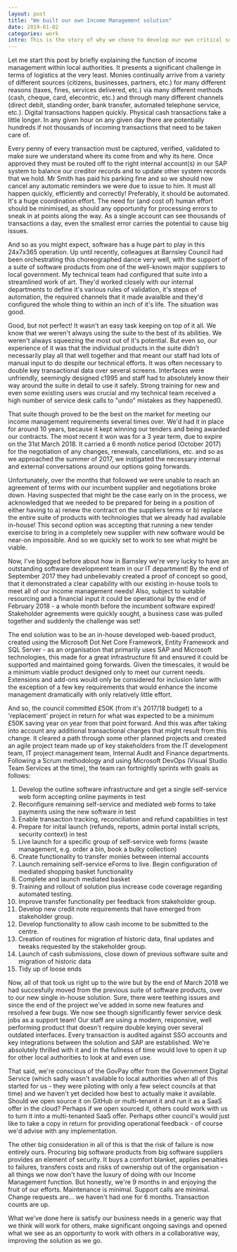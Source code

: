 ```yaml
---
layout: post
title: "We built our own Income Management solution"
date: 2019-01-02
categories: work
intro: This is the story of why we chose to develop our own critical software solution, over renewing an incumbent contract
---
```

Let me start this post by briefly explaining the function of income management within local authorities. It presents a significant challenge in terms of logistics at the very least. Monies continually arrive from a variety of different sources (citizens, businesses, partners, etc.) for many different reasons (taxes, fines, services delivered, etc.) via many different methods (cash, cheque, card, elecontric, etc.) and through many different channels (direct debit, standing order, bank transfer, automated telephone service, etc.). Digital transactions happen quickly. Physical cash transactions take a little longer. In any given hour on any given day there are potentially hundreds if not thousands of incoming transactions that need to be taken care of.

Every penny of every transaction must be captured, verified, validated to make sure we understand where its come from and why its here. Once approved they must be routed off to the right internal account(s) in our SAP system to balance our creditor records and to update other system records that we hold. Mr Smith has paid his parking fine and so we should now cancel any automatic reminders we were due to issue to him. It must all happen quickly, efficiently and correctly! Preferably, it should be automated. It's a huge coordination effort. The need for (and cost of) human effort should be minimised, as should any opportunity for processing errors to sneak in at points along the way. As a single account can see thousands of transactions a day, even the smallest error carries the potential to cause big issues.

And so as you might expect, software has a huge part to play in this 24x7x365 operation. Up until recently, colleagues at Barnsley Council had been orchestrating this choreographed dance very well, with the support of a suite of software products from one of the well-known major suppliers to local government. My technical team had configured that suite into a streamlined work of art. They'd worked closely with our internal departments to define it's various rules of validation, it's steps of automation, the required channels that it made avaialble and they'd configured the whole thing to within an inch of it's life. The situation was good.

Good, but not perfect! It wasn't an easy task keeping on top of it all. We know that we weren't always using the suite to the best of its abilities. We weren't always squeezing the most out of it's potential. But even so, our experience of it was that the individual products in the suite didn’t necessarily play all that well together and that meant our staff had lots of manual input to do despite our technical efforts. It was often necessary to double key transactional data over several screens. Interfaces were unfriendly, seemingly designed c1995 and staff had to absolutely know their way around the suite in detail to use it safely. Strong training for new and even some existing users was crucial and my technical team received a high number of service desk calls to "undo" mistakes as they happened0.

That suite though proved to be the best on the market for meeting our income management requirements several times over. We'd had it in place for around 10 years, because it kept winning our tenders and being awarded our contracts. The most recent it won was for a 3 year term, due to expire on the 31st March 2018. It carried a 6 month notice period (October 2017) for the negotiation of any changes, renewals, cancellations, etc. and so as we approached the summer of 2017, we instigated the necessary internal and external conversations around our options going forwards.

Unfortunately, over the months that followed we were unable to reach an agreement of terms with our incumbent supplier and negotiations broke down. Having suspected that might be the case early on in the process, we acknowledged that we needed to be prepared for being in a position of either having to a) renew the contract on the suppliers terms or b) replace the entire suite of products with technologies that we already had available in-house! This second option was accepting that running a new tender exercise to bring in a completely new supplier with new software would be near-on impossible. And so we quickly set to work to see what might be viable.

Now, I've blogged before about how in Barnsley we're very lucky to have an outstanding software development team in our IT department! By the end of September 2017 they had unbelievably created a proof of concept so good, that it demonstrated a clear capability with our existing in-house tools to meet all of our income management needs! Also, subject to suitable resourcing and a financial input it could be operational by the end of February 2018 - a whole month before the incumbent software expired! Stakeholder agreements were quickly sought, a business case was pulled together and suddenly the challenge was set!

The end solution was to be an in-house developed web-based product, created using the Microsoft Dot Net Core Framework, Entity Framework and SQL Server - as an organisation that primarily uses SAP and Microsoft technologies, this made for a great infrastructure fit and ensured it could be supported and maintained going forwards. Given the timescales, it would be a minimum viable product designed only to meet our current needs. Extensions and add-ons would only be considered for inclusion later with the exception of a few key requirements that would enhance the income management dramatically with only relatively little effort.

And so, the council committed £50K (from it's 2017/18 budget) to a 'replacement' project in return for what was expected to be a minimum £50K saving year on year from that point forward. And this was after taking into account any additional transactional charges that might result from this change. It cleared a path through some other planned projects and created an agile project team made up of key stakeholders from the IT development team, IT project management team, Internal Audit and Finance departments. Following a Scrum methodology and using Microsoft DevOps (Visual Studio Team Services at the time), the team ran fortnightly sprints with goals as follows:

1. Develop the outline software infrastructure and get a single self-service web form accepting online payments in test
2. Reconfigure remaining self-service and mediated web forms to take payments using the new software in test
3. Enable transaction tracking, reconciliation and refund capabilities in test
4. Prepare for inital launch (refunds, reports, admin portal install scripts, security context) in test
5. Live launch for a specific group of self-service web forms (waste management, e.g. order a bin, book a bulky collection)
6. Create functionality to transfer monies between internal accounts
7. Launch remaining self-service eForms to live. Begin configuration of mediated shopping basket functionality
8. Complete and launch mediated basket
9. Training and rollout of solution plus increase code coverage regarding automated testing.
10. Improve transfer functionality per feedback from stakeholder group.
11. Develop new credit note requirements that have emerged from stakeholder group.
12. Develop functionality to allow cash income to be submitted to the centre.
13. Creation of routines for migration of historic data, final updates and tweaks requested by the stakeholder group.
14. Launch of cash submissions, close down of previous software suite and migration of historic data
15. Tidy up of loose ends

Now, all of that took us right up to the wire but by the end of March 2018 we had succesfully moved from the previous suite of software products, over to our new single in-house solution. Sure, there were teething issues and since the end of the project we've added in some new features and resolved a few bugs. We now see though significantly fewer service desk jobs as a support team! Our staff are using a modern, responsive, well performing product that doesn't require double keying over several outdated interfaces. Every transaction is audited against SSO accounts and key integrations between the solution and SAP are established. We're absolutely thrilled with it and in the fullness of time would love to open it up for other local authorities to look at and even use.

That said, we're conscious of the GovPay offer from the Government Digital Service (which sadly wasn't available to local authorities when all of this started for us - they were piloting with only a few select councils at that time) and we haven't yet decided how best to actually make it available. Should we open source it on GitHub or multi-tenant it and run it as a SaaS offer in the cloud? Perhaps if we open sourced it, others could work with us to turn it into a multi-tenanted SaaS offer. Perhaps other council's would just like to take a copy in return for providing operational feedback - of course we'd advise with any implementation.

The other big consideration in all of this is that the risk of failure is now entirely ours. Procuring big software products from big software suppliers provides an element of security. It buys a comfort blanket, applies penalties to failures, transfers costs and risks of ownership out of the organisation - all things we now don't have the luxury of doing with our Income Management function. But honestly, we're 9 months in and enjoying the fruit of our efforts. Maintenance is minimal. Support calls are minimal. Change requests are... we haven't had one for 6 months. Transaction counts are up. 

What we've done here is satisfy our business needs in a generic way that we think will work for others, make significant ongoing savings and opened what we see as an opportunty to work with others in a collaborative way, improving the solution as we go.
